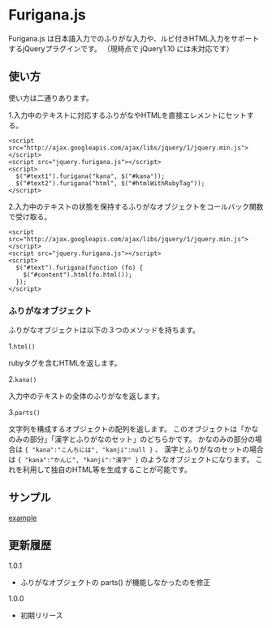 # Furigana.js
Furigana.js は日本語入力でのふりがな入力や、ルビ付きHTML入力をサポートするjQueryプラグインです。
（現時点で jQuery1.10 には未対応です）

## 使い方
使い方は二通りあります。

1.入力中のテキストに対応するふりがなやHTMLを直接エレメントにセットする。

    <script src="http://ajax.googleapis.com/ajax/libs/jquery/1/jquery.min.js"></script>
    <script src="jquery.furigana.js"></script>
    <script>
      $("#text1").furigana("kana", $("#kana"));
      $("#text2").furigana("html", $("#htmlWithRubyTag"));
    </script>

2.入力中のテキストの状態を保持するふりがなオブジェクトをコールバック関数で受け取る。

    <script src="http://ajax.googleapis.com/ajax/libs/jquery/1/jquery.min.js"></script>
    <script src="jquery.furigana.js"></script>
    <script>
      $("#text").furigana(function (fo) {
        $("#content").html(fo.html());
      });
    </script>

### ふりがなオブジェクト
ふりがなオブジェクトは以下の３つのメソッドを持ちます。

1.`html()`

rubyタグを含むHTMLを返します。

2.`kana()`

入力中のテキストの全体のふりがなを返します。

3.`parts()`

文字列を構成するオブジェクトの配列を返します。
このオブジェクトは「かなのみの部分」「漢字とふりがなのセット」のどちらかです。
かなのみの部分の場合は `{ "kana":"こんちには", "kanji":null }` 、
漢字とふりがなのセットの場合は `{ "kana":"かんじ", "kanji":"漢字" }` のようなオブジェクトになります。
これを利用して独自のHTML等を生成することが可能です。

## サンプル

[example](http://hkauchi.github.com/furigana.js/)

## 更新履歴

1.0.1

* ふりがなオブジェクトの parts() が機能しなかったのを修正

1.0.0

* 初期リリース
